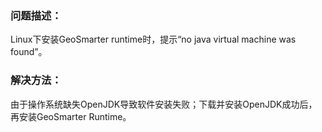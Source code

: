 ### 问题描述： ###

Linux下安装GeoSmarter runtime时，提示“no java virtual machine was found”。


### 解决方法： ###
由于操作系统缺失OpenJDK导致软件安装失败；下载并安装OpenJDK成功后，再安装GeoSmarter Runtime。

